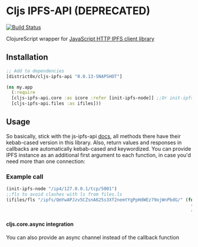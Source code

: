 # Cljs IPFS-API (DEPRECATED)

[![Build Status](https://travis-ci.org/district0x/cljs-ipfs-api.svg?branch=master)](https://travis-ci.org/district0x/cljs-ipfs-api)

ClojureScript wrapper for [JavaScript HTTP IPFS client library](https://github.com/ipfs/js-ipfs-api) 

## Installation
```clojure
;; Add to dependencies
[district0x/cljs-ipfs-api "0.0.13-SNAPSHOT"]
```
```clojure
(ns my.app
  (:require 
  [cljs-ipfs-api.core :as icore :refer [init-ipfs-node]] ;;Or init-ipfs-web for web
  [cljs-ipfs-api.files :as ifiles]))
```

## Usage
So basically, stick with the js-ipfs-api [docs](https://github.com/ipfs/js-ipfs-api#api), all methods there have their kebab-cased version in this library. Also, return values and responses in callbacks are automatically kebab-cased and keywordized. You can provide IPFS instance as an additional first argument to each function, in case you'd need more than one connection:

### Example call
```clojure
(init-ipfs-node "/ip4/127.0.0.1/tcp/5001")
;;fls to avoid clashes with ls from files.ls
(ifiles/fls "/ipfs/QmYwAPJzv5CZsnA625s3Xf2nemtYgPpHdWEz79ojWnPbdG/" (fn [err files]
                                                                      (info [err "ERROR"])
                                                                      (info [files "FILES"])))
```

#### cljs.core.async integration
You can also provide an async channel instead of the callback function
